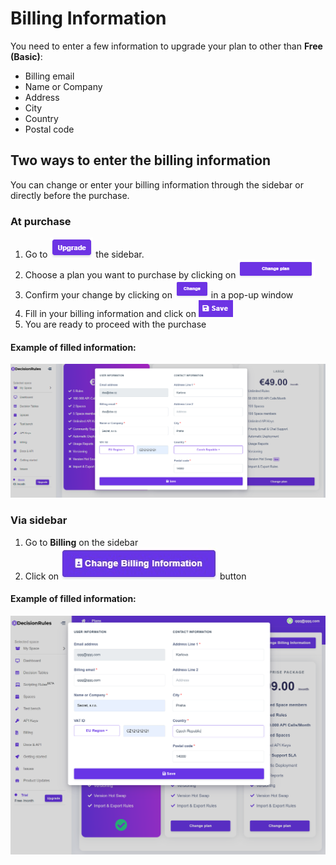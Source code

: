 # Billing Information

You need to enter a few information to upgrade your plan to other than **Free (Basic)**:

* Billing email
* Name or Company
* Address
* City
* Country
* Postal code

## Two ways to enter the billing information

You can change or enter your billing information through the sidebar or directly before the purchase.

### At purchase

1. Go to ![](<../.gitbook/assets/image (34).png>) the sidebar.
2. Choose a plan you want to purchase by clicking on ![](<../.gitbook/assets/image (36).png>)
3. Confirm your change by clicking on ![](<../.gitbook/assets/image (37).png>) in a pop-up window
4. Fill in your billing information and click on ![](<../.gitbook/assets/image (39).png>)
5. You are ready to proceed with the purchase

#### Example of filled information:

![](<../.gitbook/assets/image (78).png>)

### Via sidebar

1. Go to **Billing** on the sidebar
2. Click on ![](<../.gitbook/assets/screenshoteasy (11) (1).png>) button

#### Example of filled information:

![](<../.gitbook/assets/image (131).png>)

